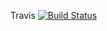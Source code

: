 Travis [![Build Status](https://travis-ci.com/hamidify/demo-docker.svg?branch=master)](https://travis-ci.com/hamidify/demo-docker)

